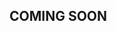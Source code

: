 ## COMING SOON

[//]: # (## Versioning)

[//]: # ()
[//]: # (This repo follows the [semantic versioning]&#40;https://semver.org/&#41; and utilizes the)

[//]: # ([semantic-release]&#40;https://github.com/semantic-release/semantic-release&#41; package inside GitHub actions to generate)

[//]: # (versioned tags.)

[//]: # ()
[//]: # (These tags are automatically created on commits to the main branch when commit messages contain trigger words defined in)

[//]: # (the [semantic release documentation]&#40;https://github.com/semantic-release/semantic-release#how-does-it-work&#41;. The)

[//]: # ([semantic-release]&#40;https://github.com/semantic-release/semantic-release&#41; package follows the)

[//]: # ([angular commit message format]&#40;https://github.com/angular/angular/blob/main/CONTRIBUTING.md#-commit-message-format&#41; for)

[//]: # (conventions.)

[//]: # ()
[//]: # (> **NOTE**: Not all commits to main will produce a semvar tag. Commits that do not meet the criteria outlined in the)

[//]: # (> commit message conventions will not produce a new tag.)

[//]: # ()
[//]: # (When a commit message contains a trigger word, the following actions are performed:)

[//]: # (- A new tag is created)

[//]: # (- A new GitHub release is created)

[//]: # (- A deployment occurs tagging the container image with the new semver tag)
